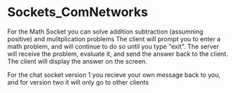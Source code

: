 # Sockets_ComNetworks
For the Math Socket you can solve addition subtraction (assumning positive) and mulitplication problems
The client will prompt you to enter a math problem, and will continue to do so until you type "exit". 
The server will receive the problem, evaluate it, and send the answer back to the client. The client will display the answer on the screen.



For the chat socket version 1 you recieve your own message back to you, and for version two it will only go to other clients
